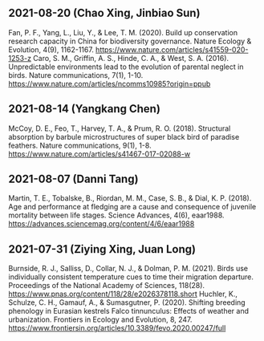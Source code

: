 ## 2021-08-20 (Chao Xing, Jinbiao Sun)
Fan, P. F., Yang, L., Liu, Y., & Lee, T. M. (2020). Build up conservation research capacity in China for biodiversity governance. Nature Ecology & Evolution, 4(9), 1162-1167. https://www.nature.com/articles/s41559-020-1253-z
Caro, S. M., Griffin, A. S., Hinde, C. A., & West, S. A. (2016). Unpredictable environments lead to the evolution of parental neglect in birds. Nature communications, 7(1), 1-10. https://www.nature.com/articles/ncomms10985?origin=ppub

## 2021-08-14 (Yangkang Chen)
McCoy, D. E., Feo, T., Harvey, T. A., & Prum, R. O. (2018). Structural absorption by barbule microstructures of super black bird of paradise feathers. Nature communications, 9(1), 1-8. https://www.nature.com/articles/s41467-017-02088-w

## 2021-08-07 (Danni Tang)
Martin, T. E., Tobalske, B., Riordan, M. M., Case, S. B., & Dial, K. P. (2018). Age and performance at fledging are a cause and consequence of juvenile mortality between life stages. Science Advances, 4(6), eaar1988. https://advances.sciencemag.org/content/4/6/eaar1988

## 2021-07-31 (Ziying Xing, Juan Long)
Burnside, R. J., Salliss, D., Collar, N. J., & Dolman, P. M. (2021). Birds use individually consistent temperature cues to time their migration departure. Proceedings of the National Academy of Sciences, 118(28). https://www.pnas.org/content/118/28/e2026378118.short
Huchler, K., Schulze, C. H., Gamauf, A., & Sumasgutner, P. (2020). Shifting breeding phenology in Eurasian kestrels Falco tinnunculus: Effects of weather and urbanization. Frontiers in Ecology and Evolution, 8, 247. https://www.frontiersin.org/articles/10.3389/fevo.2020.00247/full
